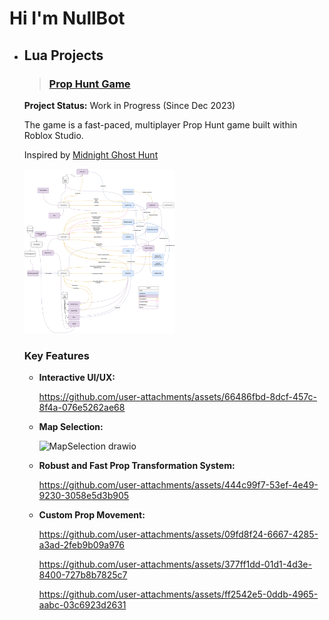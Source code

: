 # Hi I'm NullBot

- ## Lua Projects
  >### [Prop Hunt Game](https://www.roblox.com/games/15770783003/Game)
    **Project Status:** Work in Progress (Since Dec 2023)
    
    The game is a fast-paced, multiplayer Prop Hunt game built within Roblox Studio.
    
    Inspired by [Midnight Ghost Hunt](https://store.steampowered.com/app/915810/Midnight_Ghost_Hunt/)

    <img src="images/Networking_PropHunt.png" height="50%" width="50%" alt="Networking"/>

    ### Key Features
    - **Interactive UI/UX:**

        https://github.com/user-attachments/assets/66486fbd-8dcf-457c-8f4a-076e5262ae68

    - **Map Selection:**

        ![MapSelection drawio](https://github.com/user-attachments/assets/8645c1c4-8cbd-4fe1-8ddb-f3bef519c301)


    - **Robust and Fast Prop Transformation System:**

        https://github.com/user-attachments/assets/444c99f7-53ef-4e49-9230-3058e5d3b905



  - **Custom Prop Movement:**
      
      https://github.com/user-attachments/assets/09fd8f24-6667-4285-a3ad-2feb9b09a976



      https://github.com/user-attachments/assets/377ff1dd-01d1-4d3e-8400-727b8b7825c7


      https://github.com/user-attachments/assets/ff2542e5-0ddb-4965-aabc-03c6923d2631



